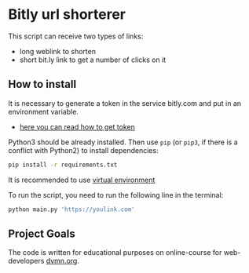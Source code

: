 # Bitly url shorterer

This script can receive two types of links:

- long weblink to shorten
- short bit.ly link to get a number of clicks on it

## How to install

It is necessary to generate a token in the service bitly.com and put in an environment variable.

- [here you can read how to get token](https://support.bitly.com/hc/en-us/articles/230647907-How-do-I-generate-an-OAuth-access-token-for-the-Bitly-API-)

Python3 should be already installed.
Then use `pip` (or `pip3`, if there is a conflict with Python2) to install dependencies:

```bash
pip install -r requirements.txt
```

It is recommended to use [virtual environment](https://docs.python.org/3/library/venv.html)

To run the script, you need to run the following line in the terminal:

```bash
python main.py 'https://youlink.com'
```

## Project Goals

The code is written for educational purposes on online-course for web-developers [dvmn.org](https://dvmn.org/).
